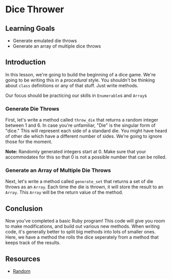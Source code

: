 # Dice Thrower

## Learning Goals

- Generate emulated die throws
- Generate an array of multiple dice throws

## Introduction

In this lesson, we're going to build the beginning of a dice game. We're going
to be writing this in a _procedural_ style. You shouldn't be thinking about
`class` definitions or any of that stuff. Just write methods.

Our focus should be practicing our skills in `Enumerable`s and `Array`s

### Generate Die Throws

First, let's write a method called `throw_die` that returns a random integer
between 1 and 6. In case you're unfamiliar, "Die" is the singular form of 
"dice." This will represent each side of a standard die. You might have heard
of other die which have a different number of sides. We're going to ignore
those for the moment.

**Note:** Randomly generated integers start at 0. Make sure that your
accommodates for this so that 0 is not a possible number that can be rolled.

### Generate an Array of Multiple Die Throws

Next, let's write a method called `generate_set` that returns a set of die
throws as an `Array`. Each time the die is thrown, it will store the result
to an `Array`. This `Array` will be the return value of the method.

## Conclusion

Now you've completed a basic Ruby program! This code will give you room to make
modifications, and build out various new methods. When writing code, it's generally
better to split big methods into lots of smaller ones. Here, we have a method the
rolls the dice seperately from a method that keeps track of the results.

## Resources

- [Random]

[random]: https://ruby-doc.org/core-2.2.0/Random.html
